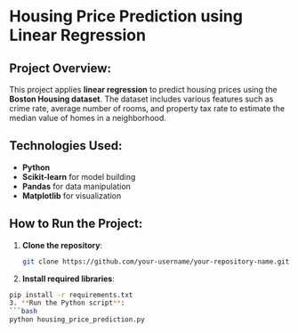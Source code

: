 # Housing Price Prediction using Linear Regression

## Project Overview:
This project applies **linear regression** to predict housing prices using the **Boston Housing dataset**. The dataset includes various features such as crime rate, average number of rooms, and property tax rate to estimate the median value of homes in a neighborhood.

## Technologies Used:
- **Python**
- **Scikit-learn** for model building
- **Pandas** for data manipulation
- **Matplotlib** for visualization

## How to Run the Project:

1. **Clone the repository**:
   ```bash
   git clone https://github.com/your-username/your-repository-name.git
2. **Install required libraries**:
  ```bash
  pip install -r requirements.txt
3. **Run the Python script**:
  ```bash
  python housing_price_prediction.py

